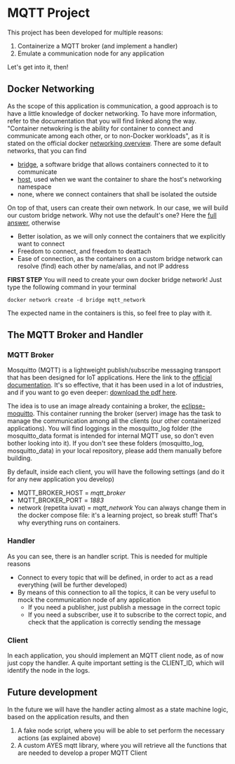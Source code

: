 # MQTT Project

This project has been developed for multiple reasons:
1. Containerize a MQTT broker (and implement a handler)
2. Emulate a communication node for any application

Let's get into it, then!

## Docker Networking

As the scope of this application is communication, a good approach is to have a little knowledge of docker networking. To have more information, refer to the documentation that you will find linked along the way. 
"Container netwokring is the ability for container to connect and communicate among each other, or to non-Docker workloads", as it is stated on the official docker [networking overview](https://docs.docker.com/network/).
There are some default networks, that you can find 
- [bridge](https://docs.docker.com/network/drivers/bridge/), a software bridge that allows containers connected to it to communicate
- [host](https://docs.docker.com/network/drivers/host/), used when we want the container to share the host's networking namespace 
- none, where we connect containers that shall be isolated the outside

On top of that, users can create their own network. 
In our case, we will build our custom bridge network.
Why not use the default's one? Here the [full answer](https://docs.docker.com/network/drivers/bridge/#differences-between-user-defined-bridges-and-the-default-bridge), otherwise 
* Better isolation, as we will only connect the containers that we explicitly want to connect
* Freedom to connect, and freedom to deattach 
* Ease of connection, as the containers on a custom bridge network can resolve (find) each other by name/alias, and not IP address

**FIRST STEP**
You will need to create your own docker bridge network! Just type the following command in your terminal
```
docker network create -d bridge mqtt_network
```
The expected name in the containers is this, so feel free to play with it. 

## The MQTT Broker and Handler

### MQTT Broker
Mosquitto (MQTT) is a lightweight publish/subscribe messaging transport that has been designed for IoT applications.
Here the link to the [official documentation](https://mqtt.org/). 
It's so effective, that it has been used in a lot of industries, and if you want to go even deeper: [download the pdf here](https://www.hivemq.com/info/mqtt-essentials/#essential-guide).

The idea is to use an image already containing a broker, the [eclipse-moquitto](https://hub.docker.com/_/eclipse-mosquitto).
This container running the broker (server) image has the task to manage the communication among all the clients (our other containerized applications). 
You will find loggings in the mosquitto_log folder (the mosquitto_data format is intended for internal MQTT use, so don't even bother looking into it). If you don't see these folders (mosquitto_log, mosquitto_data) in your local repository, please add them manually before building.

By default, inside each client, you will have the following settings (and do it for any new application you develop)
- MQTT_BROKER_HOST = *mqtt_broker*
- MQTT_BROKER_PORT = *1883*
- network (repetita iuvat) = *mqtt_network*
You can always change them in the docker compose file: it's a learning project, so break stuff! That's why everything runs on containers.

### Handler
As you can see, there is an handler script. This is needed for multiple reasons
- Connect to every topic that will be defined, in order to act as a read everything (will be further developed)
- By means of this connection to all the topics, it can be very useful to mock the communication node of any application
    * If you need a publisher, just publish a message in the correct topic
    * If you need a subscriber, use it to subscribe to the correct topic, and check that the application is correctly sending the message

### Client
In each application, you should implement an MQTT client node, as of now just copy the handler. 
A quite important setting is the CLIENT_ID, which will identify the node in the logs. 

## Future development
In the future we will have the handler acting almost as a state machine logic, based on the application results, and then 
1. A fake node script, where you will be able to set perform the necessary actions (as explained above)
2. A custom AYES mqtt library, where you will retrieve all the functions that are needed to develop a proper MQTT Client


